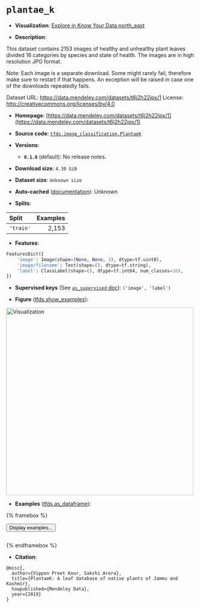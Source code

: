 <div itemscope itemtype="http://schema.org/Dataset">
  <div itemscope itemprop="includedInDataCatalog" itemtype="http://schema.org/DataCatalog">
    <meta itemprop="name" content="TensorFlow Datasets" />
  </div>
  <meta itemprop="name" content="plantae_k" />
  <meta itemprop="description" content="This dataset contains 2153 images of healthy and unhealthy plant leaves divided&#10;16 categories by species and state of health. The images are in high resolution&#10;JPG format.&#10;&#10;Note: Each image is a separate download. Some might rarely fail, therefore make&#10;sure to restart if that happens. An exception will be raised in case one of the&#10;downloads repeatedly fails.&#10;&#10;Dataset URL: https://data.mendeley.com/datasets/t6j2h22jpx/1&#10;License: http://creativecommons.org/licenses/by/4.0&#10;&#10;To use this dataset:&#10;&#10;```python&#10;import tensorflow_datasets as tfds&#10;&#10;ds = tfds.load(&#x27;plantae_k&#x27;, split=&#x27;train&#x27;)&#10;for ex in ds.take(4):&#10;  print(ex)&#10;```&#10;&#10;See [the guide](https://www.tensorflow.org/datasets/overview) for more&#10;informations on [tensorflow_datasets](https://www.tensorflow.org/datasets).&#10;&#10;&lt;img src=&quot;https://storage.googleapis.com/tfds-data/visualization/fig/plantae_k-0.1.0.png&quot; alt=&quot;Visualization&quot; width=&quot;500px&quot;&gt;&#10;&#10;" />
  <meta itemprop="url" content="https://www.tensorflow.org/datasets/catalog/plantae_k" />
  <meta itemprop="sameAs" content="https://data.mendeley.com/datasets/t6j2h22jpx/1" />
  <meta itemprop="citation" content="@misc{,&#10;  author={Vippon Preet Kour, Sakshi Arora},&#10;  title={PlantaeK: A leaf database of native plants of Jammu and Kashmir},&#10;  howpublished={Mendeley Data},&#10;  year={2019}&#10;}" />
</div>

# `plantae_k`


*   **Visualization**:
    <a class="button button-with-icon" href="https://knowyourdata-tfds.withgoogle.com/#tab=STATS&dataset=plantae_k">
    Explore in Know Your Data
    <span class="material-icons icon-after" aria-hidden="true"> north_east
    </span> </a>

*   **Description**:

This dataset contains 2153 images of healthy and unhealthy plant leaves divided
16 categories by species and state of health. The images are in high resolution
JPG format.

Note: Each image is a separate download. Some might rarely fail, therefore make
sure to restart if that happens. An exception will be raised in case one of the
downloads repeatedly fails.

Dataset URL: https://data.mendeley.com/datasets/t6j2h22jpx/1 License:
http://creativecommons.org/licenses/by/4.0

*   **Homepage**:
    [https://data.mendeley.com/datasets/t6j2h22jpx/1](https://data.mendeley.com/datasets/t6j2h22jpx/1)

*   **Source code**:
    [`tfds.image_classification.PlantaeK`](https://github.com/tensorflow/datasets/tree/master/tensorflow_datasets/image_classification/plantae_k.py)

*   **Versions**:

    *   **`0.1.0`** (default): No release notes.

*   **Download size**: `4.30 GiB`

*   **Dataset size**: `Unknown size`

*   **Auto-cached**
    ([documentation](https://www.tensorflow.org/datasets/performances#auto-caching)):
    Unknown

*   **Splits**:

Split     | Examples
:-------- | -------:
`'train'` | 2,153

*   **Features**:

```python
FeaturesDict({
    'image': Image(shape=(None, None, 3), dtype=tf.uint8),
    'image/filename': Text(shape=(), dtype=tf.string),
    'label': ClassLabel(shape=(), dtype=tf.int64, num_classes=16),
})
```

*   **Supervised keys** (See
    [`as_supervised` doc](https://www.tensorflow.org/datasets/api_docs/python/tfds/load#args)):
    `('image', 'label')`

*   **Figure**
    ([tfds.show_examples](https://www.tensorflow.org/datasets/api_docs/python/tfds/visualization/show_examples)):

<img src="https://storage.googleapis.com/tfds-data/visualization/fig/plantae_k-0.1.0.png" alt="Visualization" width="500px">

*   **Examples**
    ([tfds.as_dataframe](https://www.tensorflow.org/datasets/api_docs/python/tfds/as_dataframe)):

<!-- mdformat off(HTML should not be auto-formatted) -->

{% framebox %}

<button id="displaydataframe">Display examples...</button>
<div id="dataframecontent" style="overflow-x:auto"></div>
<script>
const url = "https://storage.googleapis.com/tfds-data/visualization/dataframe/plantae_k-0.1.0.html";
const dataButton = document.getElementById('displaydataframe');
dataButton.addEventListener('click', async () => {
  // Disable the button after clicking (dataframe loaded only once).
  dataButton.disabled = true;

  const contentPane = document.getElementById('dataframecontent');
  try {
    const response = await fetch(url);
    // Error response codes don't throw an error, so force an error to show
    // the error message.
    if (!response.ok) throw Error(response.statusText);

    const data = await response.text();
    contentPane.innerHTML = data;
  } catch (e) {
    contentPane.innerHTML =
        'Error loading examples. If the error persist, please open '
        + 'a new issue.';
  }
});
</script>

{% endframebox %}

<!-- mdformat on -->

*   **Citation**:

```
@misc{,
  author={Vippon Preet Kour, Sakshi Arora},
  title={PlantaeK: A leaf database of native plants of Jammu and Kashmir},
  howpublished={Mendeley Data},
  year={2019}
}
```

